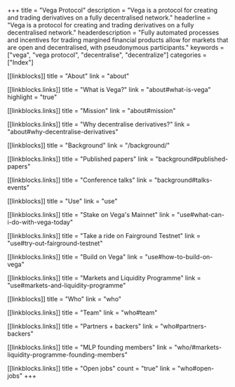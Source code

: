 +++
title = "Vega Protocol"
description = "Vega is a protocol for creating and trading derivatives on a fully decentralised network."
headerline = "Vega is a protocol for creating and trading derivatives on a fully decentralised network."
headerdescription = "Fully automated processes and incentives for trading margined financial products allow for markets that are open and decentralised, with pseudonymous participants."
keywords = ["vega", "vega protocol", "decentralise", "decentralize"]
categories = ["Index"]

[[linkblocks]]
  title = "About"
  link = "about"

  [[linkblocks.links]]
  title = "What is Vega?"
  link = "about#what-is-vega"
  highlight = "true"

  [[linkblocks.links]]
  title = "Mission"
  link = "about#mission"

  [[linkblocks.links]]
  title = "Why decentralise derivatives?"
  link = "about#why-decentralise-derivatives"

[[linkblocks]]
  title = "Background"
  link = "/background/"

  [[linkblocks.links]]
  title = "Published papers"
  link = "background#published-papers"

  [[linkblocks.links]]
  title = "Conference talks"
  link = "background#talks-events"

[[linkblocks]]
  title = "Use"
  link = "use"

  [[linkblocks.links]]
  title = "Stake on Vega's Mainnet"
  link = "use#what-can-i-do-with-vega-today"

  [[linkblocks.links]]
  title = "Take a ride on Fairground Testnet"
  link = "use#try-out-fairground-testnet"

  [[linkblocks.links]]
  title = "Build on Vega"
  link = "use#how-to-build-on-vega"
  
  [[linkblocks.links]]
  title = "Markets and Liquidity Programme"
  link = "use#markets-and-liquidity-programme"

[[linkblocks]]
  title = "Who"
  link = "who"

  [[linkblocks.links]]
  title = "Team"
  link = "who#team"

  [[linkblocks.links]]
  title = "Partners + backers"
  link = "who#partners-backers"

  [[linkblocks.links]]
  title = "MLP founding members"
  link = "who/#markets-liquidity-programme-founding-members"

  [[linkblocks.links]]
  title = "Open jobs"
  count = "true"
  link = "who#open-jobs"
+++
